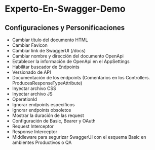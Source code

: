# Experto-En-Swagger-Demo

## Configuraciones y Personificaciones
 - Cambiar título del documento HTML
 - Cambiar Favicon
 - Cambiar link de SwaggerUI (/docs)
 - Cambiar nombre y dirección del documento OpenApi
 - Establecer la información de OpenApi en el AppSettings
 - Habilitar buscador de Endpoints 
 - Versionado de API
 - Documentación de los endpoints (Comentarios en los Controllers. ProducesResponseTypeAttribute)
 - Inyectar archivo CSS
 - Inyectar archivo JS
 - OperationId
 - Ignorar endpoints especificos
 - Ignorar endpoints obsoletos
 - Mostrar la duración de las request
 - Configuración de Basic, Bearer y OAuth
 - Request Interceptor
 - Response Interceptor
 - Middleware para segurizar SwaggerUI con el esquema Basic en ambientes Productivos o QA

